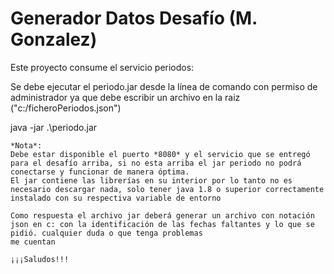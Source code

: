 # Generador Datos Desafío (M. Gonzalez)

Este proyecto consume el servicio periodos:


Se debe ejecutar el periodo.jar desde la línea de comando con permiso de administrador ya que debe escribir un archivo en la raiz ("c:/ficheroPeriodos.json")


java -jar .\periodo.jar
```
*Nota*:
Debe estar disponible el puerto *8080* y el servicio que se entregó para el desafío arriba, si no esta arriba el jar periodo no podrá conectarse y funcionar de manera óptima.
El jar contiene las librerías en su interior por lo tanto no es necesario descargar nada, solo tener java 1.8 o superior correctamente instalado con su respectiva variable de entorno

Como respuesta el archivo jar deberá generar un archivo con notación json en c: con la identificación de las fechas faltantes y lo que se pidió. cualquier duda o que tenga problemas 
me cuentan

¡¡¡Saludos!!!
